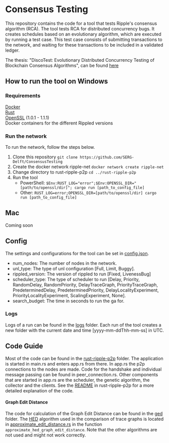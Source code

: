 # Consensus Testing
This repository contains the code for a tool that tests Ripple's consensus algorithm (RCA).
The tool tests RCA for distributed concurrency bugs. It creates schedules
based on an evolutionary algorithm, which are executed by running a test case.
This test case consists of submitting transactions to the network, and waiting
for these transactions to be included in a validated ledger.

The thesis: "DiscoTest: Evolutionary Distributed Concurrency Testing of Blockchain Consensus Algorithms", can be found [here](https://repository.tudelft.nl/record/uuid:5ac105ac-f2d0-4891-8b20-f5caae141854)

## How to run the tool on Windows
### Requirements
[Docker](https://docs.docker.com/get-started/) \
[Rust](https://www.rust-lang.org/learn/get-started) \
[OpenSSL](https://www.openssl.org/source/)  (1.0.1 - 1.1.1) \
Docker containers for the different Rippled versions

### Run the network
To run the network, follow the steps below.
1. Clone this repository
`git clone https://github.com/SERG-Delft/ConsensusTesting`
3. Create the docker network ripple-net `docker network create ripple-net`
4. Change directory to rust-ripple-p2p `cd ../rust-ripple-p2p`
5. Run the tool
    - PowerShell: `$Env:RUST_LOG="error";$Env:OPENSSL_DIR="[path/to/openssl/dir]"; cargo run [path_to_config_file]`
    - Other: `RUST_LOG=error;OPENSSL_DIR=[path/to/openssl/dir] cargo run [path_to_config_file]`

## Mac
Coming soon

## Config
The settings and configurations for the tool can be set in [config.json](rust-ripple-p2p/config.json).
- num_nodes: The number of nodes in the network.
- unl_type: The type of unl configuration [Full, Limit, Buggy].
- rippled_version: The version of rippled to run [Fixed, LivenessBug]
- scheduler_type: The type of scheduler to run [Delay, Priority, RandomDelay, RandomPriority, DelayTraceGraph, PriorityTraceGraph, PredeterminedDelay, PredeterminedPriority, DelayLocalityExperiment, PriorityLocalityExperiment, ScalingExperiment, None].
- search_budget: The time in seconds to run the ga for.

### Logs
Logs of a run can be found in the [logs](logs) folder. Each run of the tool creates
a new folder with the current date and time [yyyy-mm-ddThh-mm-ss] in UTC.

## Code Guide

Most of the code can be found in the [rust-ripple-p2p](https://github.com/SERG-Delft/ConsensusTesting/tree/master/rust-ripple-p2p) folder. The application is started in main.rs and enters app.rs from there.
In app.rs the p2p connections to the nodes are made. Code for the handshake and individual message passing can be found in peer_connection.rs.
Other components that are started in app.rs are the scheduler, the genetic algorithm, the collector and the clients. See the [README](rust-ripple-p2p/src/README.md) in rust-ripple-p2p for a more detailed explanation of the code.

#### Graph Edit Distance
The code for calculation of the Graph Edit Distance can be found in the [ged](ged) folder. The [HED](https://www.sciencedirect.com/science/article/abs/pii/S003132031400274X) algorithm used in the comparison of trace graphs is located in [approximate_edit_distance.rs](ged/src/approximate_edit_distance.rs) in the function `approximate_hed_graph_edit_distance`.
Note that the other algorithms are not used and might not work correctly.
